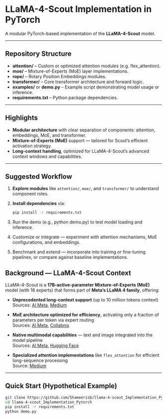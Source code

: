 # LLaMA-4-Scout Implementation in PyTorch

A modular PyTorch-based implementation of the **LLaMA-4-Scout** model.

---

## Repository Structure
- **attention/** – Custom or optimized attention modules (e.g. flex_attention).
- **moe/** – Mixture-of-Experts (MoE) layer implementations.
- **rope/** – Rotary Position Embeddings modules.
- **transformer/** – Core transformer architecture and forward logic.
- **examples/** or **demo.py** – Example script demonstrating model usage or inference.
- **requirements.txt** – Python package dependencies.

---

## Highlights

- **Modular architecture** with clear separation of components: attention, embeddings, MoE, and transformer.
- **Mixture-of-Experts (MoE)** support — tailored for Scout’s efficient activation strategy.
- **Long-context handling**, optimized for LLaMA-4-Scout’s advanced context windows and capabilities.

---

## Suggested Workflow

1. **Explore modules** like `attention/`, `moe/`, and `transformer/` to understand component roles.
2. **Install dependencies** via:
   ```bash
   pip install -r requirements.txt
3. Run the demo (e.g., python demo.py) to test model loading and inference.

4. Customize or integrate — experiment with attention mechanisms, MoE configurations, and embeddings.

5. Benchmark and extend — incorporate into training or fine-tuning pipelines, or compare against baseline implementations.



## Background — LLaMA-4-Scout Context

LLaMA-4-Scout is a **17B-active-parameter Mixture-of-Experts (MoE)** model (with 16 experts) that forms part of **Meta’s LLaMA 4 family**, offering:

- **Unprecedented long-context support** (up to 10 million tokens context)  
  Sources: [AI Meta](https://ai.meta.com/blog/llama-4-multimodal-intelligence/), [Medium](https://medium.com/@divyanshbhatiajm19/metas-llama-4-family-the-complete-guide-to-scout-maverick-and-behemoth-ai-models-in-2025-21a90c882e8a)  

- **MoE architecture optimized for efficiency**, activating only a fraction of parameters per token via expert routing  
  Sources: [AI Meta](https://ai.meta.com/blog/llama-4-multimodal-intelligence/), [Collabnix](https://collabnix.com/deep-technical-analysis-of-llama-4-scout-maverick-and-behemoth/)  

- **Native multimodal capabilities** — text and image integrated into the model pipeline  
  Sources: [AI Meta](https://ai.meta.com/blog/llama-4-multimodal-intelligence/), [Hugging Face](https://huggingface.co/RedHatAI/Llama-4-Scout-17B-16E-Instruct)  

- **Specialized attention implementations** like `flex_attention` for efficient long-sequence processing  
  Source: [Medium](https://medium.com/@suvasism/all-about-llama-4-scout-17b-16e-instruct-model-299e3e3972bf)  

---
## Quick Start (Hypothetical Example)

```bash
git clone https://github.com/Shameerisb/llama-4-scout_Implementation_Pytorch
cd llama-4-scout_Implementation_Pytorch
pip install -r requirements.txt
python demo.py
